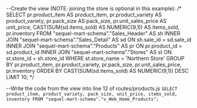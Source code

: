 --Create the view (NOTE: joining the store is optional in this example):
/*
    SELECT		pr.product_item AS product_item,
              pr.product_variety AS product_variety,
              pr.pack_size AS pack_size,
              pr.unit_sales_price AS unit_price,
              CAST(SUM(sd.items_sold) AS NUMERIC(9,1)) AS items_sold,
              pr.inventory
    FROM 		  "sequel-mart-schema"."Sales_Header" AS sh
    INNER JOIN	"sequel-mart-schema"."Sales_Detail" AS sd ON sh.sale_id = sd.sale_id
    INNER JOIN 	"sequel-mart-schema"."Products" AS pr ON pr.product_id = sd.product_id
    INNER JOIN	"sequel-mart-schema"."Stores" AS st ON st.store_id = sh.store_id
    WHERE 		st.store_name = 'Northern Store'
    GROUP BY	pr.product_item,
              pr.product_variety,
              pr.pack_size,
              pr.unit_sales_price,
              pr.inventory
    ORDER BY 	CAST(SUM(sd.items_sold) AS NUMERIC(9,1)) DESC
    LIMIT 		10;
*/


--Write the code from the view into line 12 of routes/products.js
    `
    SELECT product_item, product_variety, pack_size, unit_price, items_sold, inventory
    FROM "sequel-mart-schema"."v_Web_Home_Products";
    `